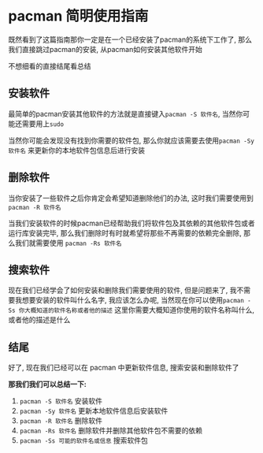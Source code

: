 # pacman 简明使用指南

既然看到了这篇指南那你一定是在一个已经安装了pacman的系统下工作了, 那么我们直接跳过pacman的安装, 从pacman如何安装其他软件开始

不想细看的直接结尾看总结

## 安装软件

最简单的pacman安装其他软件的方法就是直接键入`pacman -S 软件名`, 当然你可能还需要用上`sudo`

当然你可能会发现没有找到你需要的软件包, 那么你就应该需要去使用`pacman -Sy 软件名` 来更新你的本地软件包信息后进行安装

## 删除软件

当你安装了一些软件之后你肯定会希望知道删除他们的办法, 这时我们需要使用到 `pacman -R 软件名` 

当我们安装软件的时候pacman已经帮助我们将软件包及其依赖的其他软件包或者运行库安装完毕, 那么我们删除时有时就希望将那些不再需要的依赖完全删除, 那么我们就需要使用 `pacman -Rs 软件名`

## 搜索软件

现在我们已经学会了如何安装和删除我们需要使用的软件, 但是问题来了, 我不需要我想要安装的软件叫什么名字, 我应该怎么办呢, 当然现在你可以使用`pacman -Ss 你大概知道的软件名称或者他的描述` 这里你需要大概知道你使用的软件名称叫什么, 或者他的描述是什么

## 结尾

好了, 现在我们已经可以在 pacman 中更新软件信息, 搜索安装和删除软件了

**那我们我们可以总结一下:**
1. `pacman -S 软件名` 安装软件
2. `pacman -Sy 软件名` 更新本地软件信息后安装软件
3. `pacman -R 软件名` 删除软件
4. `pacman -Rs 软件名` 删除软件并删除其他软件包不需要的依赖
5. `pacman -Ss 可能的软件名或信息` 搜索软件包


